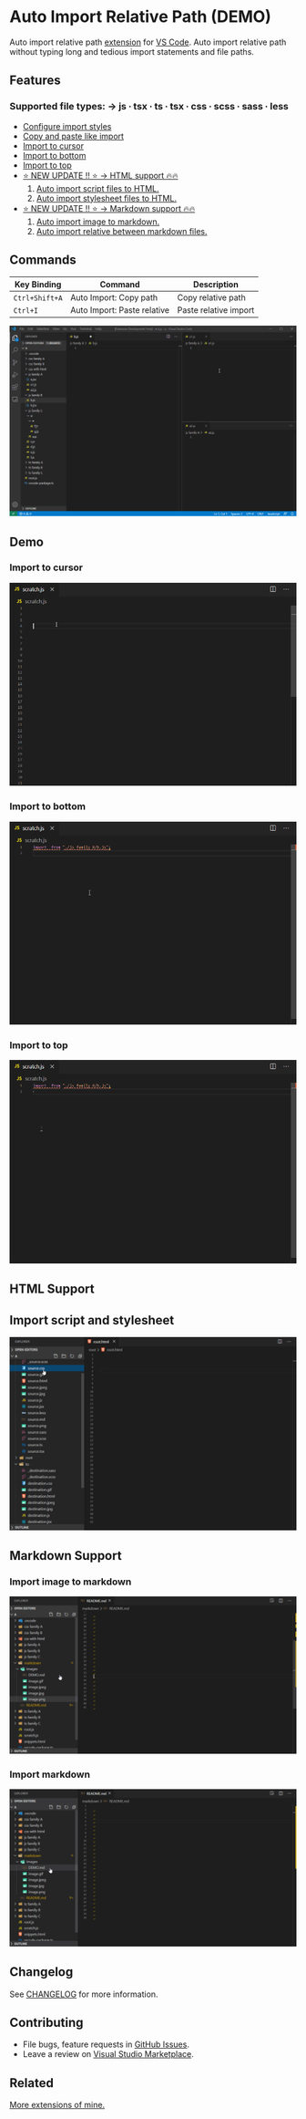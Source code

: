 
# Auto Import Relative Path (DEMO)

Auto import relative path [extension] for [VS Code]. Auto import relative path without typing long and tedious import statements and file paths.

[VS Code]: https://code.visualstudio.com/
[extension]: https://marketplace.visualstudio.com/VSCode

## Features

### Supported file types: → js ∙ tsx ∙ ts ∙ tsx ∙ css ∙ scss ∙ sass ∙ less

* [Configure import styles](#Import-statements)
* [Copy and paste like import](#heres-my-solution-)
* [Import to cursor](#Import-to-cursor)
* [Import to bottom](#Import-to-bottom)
* [Import to top](#Import-to-top)
* [⭐️ NEW UPDATE !! ⭐️ → HTML support 🔥🔥](#HTML-Support)
  1. [Auto import script files to HTML.](#Import-script-and-stylesheet)
  1. [Auto import stylesheet files to HTML.](#Import-script-and-stylesheet)
* [⭐️ NEW UPDATE !! ⭐️ → Markdown support 🔥🔥](#Markdown-Support)
  1. [Auto import image to markdown.](#Import-image-to-markdown)
  1. [Auto import relative between markdown files.](#Import-markdown)

## Commands


| Key Binding    | Command                     | Description           |
| -------------- | --------------------------- | --------------------- |
| `Ctrl+Shift+A` | Auto Import: Copy path      | Copy relative path    |
| `Ctrl+I`       | Auto Import: Paste relative | Paste relative import |

![auto-import-demo](images/playback.gif "Auto import demo")

## Demo

### Import to cursor

![extension-settings-preview](images/cursor.gif "Extension settings")

### Import to bottom

![extension-settings-preview](images/bottom.gif "Extension settings")

### Import to top

![extension-settings-preview](images/top.gif "Extension settings")

## HTML Support

## Import script and stylesheet

![import-script-stylesheet-demo](images/html.gif "Import script and stylesheet")

## Markdown Support

### Import image to markdown

![markdown-image-import](images/markdown-image.gif "Markdown image import demo")

### Import markdown

![markdown-import](images/markdown.gif "Markdown import demo")

## Changelog

See [CHANGELOG] for more information.

[CHANGELOG]: https://github.com/ElecTreeFrying/auto-import-relative-path/blob/master/CHANGELOG.md

## Contributing

* File bugs, feature requests in [GitHub Issues].
* Leave a review on [Visual Studio Marketplace].

[Github Issues]: https://github.com/ElecTreeFrying/auto-import-relative-path/issues
[Visual Studio Marketplace]: https://marketplace.visualstudio.com/items?itemName=ElecTreeFrying.auto-import&ssr=false#review-details

## Related

[More extensions of mine.]

[More extensions of mine.]: https://marketplace.visualstudio.com/publishers/ElecTreeFrying
